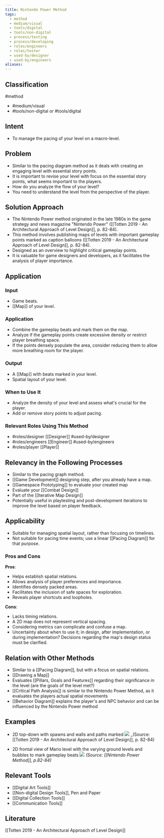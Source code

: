 ```yaml
---
title: Nintendo Power Method
tags:
  - method
  - medium/visual
  - tools/digital
  - tools/non-digital
  - process/testing
  - process/developing
  - roles/engineers
  - roles/tester
  - used-by/designer
  - used-by/engineers
aliases:
---
```


## Classification
#method 
- #medium/visual 
- #tools/non-digital or #tools/digital 

## Intent

- To manage the pacing of your level on a macro-level.

## Problem

- Similar to the pacing diagram method as it deals with creating an engaging level with essential story points.
- It is important to revise your level with focus on the essential story points, what seems important to the players.
- How do you analyze the flow of your level? 
- You need to understand the level from the perspective of the player.

## Solution Approach

- The Nintendo Power method originated in the late 1980s in the game strategy and news magazine "Nintendo Power" ([[Totten 2019 - An Architectural Approach of Level Design]], p. 82-84).
- This method involves publishing maps of levels with important gameplay points marked as caption balloons ([[Totten 2019 - An Architectural Approach of Level Design]], p. 82-84).
- Designed as an overview to highlight critical gameplay points.
- It is valuable for game designers and developers, as it facilitates the analysis of player importance.

## Application

### Input

- Game beats.
- [[Map]] of your level.

### Application

- Combine the gameplay beats and mark them on the map.
- Analyze if the gameplay points create excessive density or restrict player breathing space.
- If the points densely populate the area, consider reducing them to allow more breathing room for the player.

### Output

- A [[Map]] with beats marked in your level.
- Spatial layout of your level.

### When to Use It

- Analyze the density of your level and assess what's crucial for the player.
- Add or remove story points to adjust pacing.

### Relevant Roles Using This Method

- #roles/designer [[Designer]] #used-by/designer 
- #roles/engineers [[Engineer]] #used-by/engineers 
- #roles/player [[Player]]

## Relevancy in the Following Processes

- Similar to the pacing graph method.
- [[Game Development]] designing step, after you already have a map.
- [[Gamespace Prototyping]] to evaluate your created map
- Evaluate your [[Combat Design]]
- Part of the [[Iterative Map Design]]
- Potentially useful in playtesting and post-development iterations to improve the level based on player feedback.

## Applicability

- Suitable for managing spatial layout, rather than focusing on timelines.
- Not suitable for pacing time events; use a linear [[Pacing Diagram]] for that purpose.

### Pros and Cons

**Pros**:

- Helps establish spatial relations.
- Allows analysis of player preferences and importance.
- Identifies densely packed areas.
- Facilitates the inclusion of safe spaces for exploration.
- Reveals player shortcuts and loopholes.

**Cons**:

- Lacks timing relations.
- A 2D map does not represent vertical spacing.
- Considering metrics can complicate and confuse a map.
- Uncertainty about when to use it; in design, after implementation, or during implementation? Decisions regarding the map's design status must be clarified.

## Relation with Other Methods

- Similar to a [[Pacing Diagram]], but with a focus on spatial relations.
- [[Drawing a Map]]
- Evaluates [[Pillars, Goals and Features]] regarding their significance in the level (are the goals of the level met?)
- [[Critical Path Analysis]] is similar to the Nintendo Power Method, as it evaluates the players actual spatial movements
- [[Behavior Diagram]] explains the player's and NPC behavior and can be influenced by the Nintendo Power method
## Examples


- 2D top-down with spawns and walls and paths marked
   ![](nintendopowermethod.png)
  _(Source: [[Totten 2019 - An Architectural Approach of Level Design]], p. 82-84)

- 2D frontal view of Mario level with the varying ground levels and bubbles to mark gameplay beats
  ![](nintendopowermethod2.png)
  _(Source: [[Nintendo Power Method]], p.82-84)_

## Relevant Tools
- [[Digital Art Tools]]
- [[Non-digital Design Tools]], Pen and Paper
- [[Digital Collection Tools]]
- [[Communication Tools]]

## Literature

[[Totten 2019 - An Architectural Approach of Level Design]]